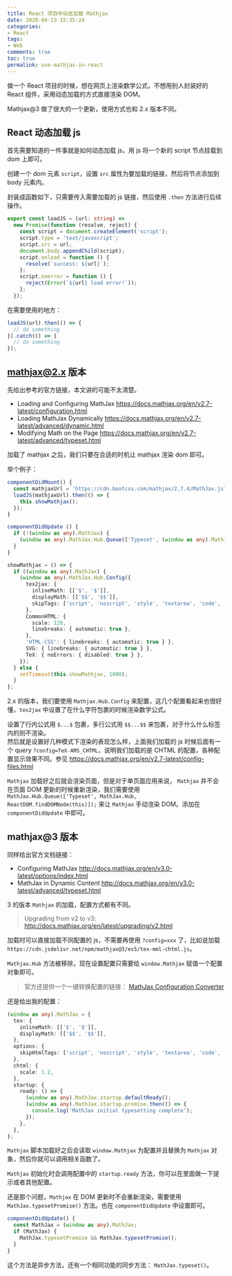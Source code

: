 ```yaml
---
title: React 项目中动态加载 Mathjax
date: 2020-04-13 15:35:24
categories: 
- React
tags:
- Web
comments: true
toc: true
permalink: use-mathjax-in-react
---
```


做一个 React 项目的时候，想在网页上渲染数学公式，不想用别人封装好的 React 组件，采用动态加载的方式直接渲染 DOM。

Mathjax@3 做了很大的一个更新，使用方式也和 2.x 版本不同。

<!-- more -->

## React 动态加载 js

首先需要知道的一件事就是如何动态加载 js，用 js 将一个新的 script 节点挂载到 dom 上即可。

创建一个 dom 元素 `script`，设置 `src` 属性为要加载的链接，然后将节点添加到 body 元素内。

封装成函数如下，只需要传入需要加载的 js 链接，然后使用 `.then` 方法进行后续操作。

```ts
export const loadJS = (url: string) =>
  new Promise(function (resolve, reject) {
    const script = document.createElement('script');
    script.type = 'text/javascript';
    script.src = url;
    document.body.appendChild(script);
    script.onload = function () {
      resolve(`success: ${url}`);
    };
    script.onerror = function () {
      reject(Error(`${url} load error!`));
    };
  });
```

在需要使用的地方：

```ts
loadJS(url).then(() => {
  // do something
}).catch(() => {
  // do something
});
```

## mathjax@2.x 版本

先给出参考的官方链接，本文讲的可能不太清楚。

- Loading and Configuring MathJax
  <https://docs.mathjax.org/en/v2.7-latest/configuration.html>
- Loading MathJax Dynamically
  <https://docs.mathjax.org/en/v2.7-latest/advanced/dynamic.html>
- Modifying Math on the Page
  <https://docs.mathjax.org/en/v2.7-latest/advanced/typeset.html>

加载了 mathjax 之后，我们只要在合适的时机让 mathjax 渲染 dom 即可。

举个例子：

```ts
componentDidMount() {
  const mathjaxUrl = 'https://cdn.bootcss.com/mathjax/2.7.4/MathJax.js?config=TeX-AMS_CHTML';
  loadJS(mathjaxUrl).then(() => {
    this.showMathjax();
  });
}

componentDidUpdate () {
  if (!(window as any).MathJax) {
    (window as any).MathJax.Hub.Queue(['Typeset', (window as any).MathJax.Hub, ReactDOM.findDOMNode(this)]);
  }
}

showMathjax = () => {
  if ((window as any).MathJax) {
    (window as any).MathJax.Hub.Config({
      tex2jax: {
        inlineMath: [['$', '$']],
        displayMath: [['$$', '$$']],
        skipTags: ['script', 'noscript', 'style', 'textarea', 'code', 'a'],
      },
      CommonHTML: {
        scale: 120,
        linebreaks: { automatic: true },
      },
      'HTML-CSS': { linebreaks: { automatic: true } },
      SVG: { linebreaks: { automatic: true } },
      TeX: { noErrors: { disabled: true } },
    });
  } else {
    setTimeout(this.showMathjax, 1000);
  }
};

```

2.x 的版本，我们要使用 `Mathjax.Hub.Config` 来配置，这几个配置看起来也很好懂，`tex2jax` 中设置了在什么字符包裹的时候渲染数学公式。

设置了行内公式用 `$...$` 包裹，多行公式用 `$$...$$` 来包裹，对于什么什么标签内的则不渲染。  
然后就是设置好几种模式下渲染的表现怎么样，上面我们加载的 js 时候后面有一个 query `?config=TeX-AMS_CHTML`，说明我们加载的是 CHTML 的配置，各种配置显示效果不同。参见 <https://docs.mathjax.org/en/v2.7-latest/config-files.html>

`Mathjax` 加载好之后就会渲染页面，但是对于单页面应用来说， `Mathjax` 并不会在页面 DOM 更新的时候重新渲染，我们需要使用 `MathJax.Hub.Queue(['Typeset', MathJax.Hub, ReactDOM.findDOMNode(this)]);` 来让  `Mathjax` 手动渲染 DOM。添加在 `componentDidUpdate` 中即可。

## mathjax@3 版本

同样给出官方文档链接：

- Configuring MathJax
  <http://docs.mathjax.org/en/v3.0-latest/options/index.html>
- MathJax in Dynamic Content
  <http://docs.mathjax.org/en/v3.0-latest/advanced/typeset.html>

3 的版本 `Mathjax` 的加载，配置方式都有不同。

> Upgrading from v2 to v3: <http://docs.mathjax.org/en/latest/upgrading/v2.html>

加载时可以直接加载不同配置的 js，不需要再使用 `?config=xxx` 了，比如说加载 `https://cdn.jsdelivr.net/npm/mathjax@3/es5/tex-mml-chtml.js`。

`Mathjax.Hub` 方法被移除，现在设置配置只需要给 `window.Mathjax` 赋值一个配置对象即可。

> 官方还提供一个一键转换配置的链接： [MathJax Configuration Converter](https://mathjax.github.io/MathJax-demos-web/convert-configuration/convert-configuration.html)

还是给出我的配置：

```ts
(window as any).MathJax = {
  tex: {
    inlineMath: [['$', '$']],
    displayMath: [['$$', '$$']],
  },
  options: {
    skipHtmlTags: ['script', 'noscript', 'style', 'textarea', 'code', 'a'],
  },
  chtml: {
    scale: 1.2,
  },
  startup: {
    ready: () => {
      (window as any).MathJax.startup.defaultReady();
      (window as any).MathJax.startup.promise.then(() => {
        console.log('MathJax initial typesetting complete');
      });
    },
  },
};
```

`Mathjax` 脚本加载好之后会读取 `window.Mathjax` 为配置并且替换为 `Mathjax` 对象，然后你就可以调用相关函数了。

`Mathjax` 初始化时会调用配置中的 `startup.ready` 方法，你可以在里面做一下提示或者其他配置。

还是那个问题，`Mathjax` 在 DOM 更新时不会重新渲染，需要使用 `MathJax.typesetPromise()` 方法。也在 `componentDidUpdate` 中设置即可。

```ts
componentDidUpdate() {
  const MathJax = (window as any).MathJax;
  if (MathJax) {
    MathJax.typesetPromise && MathJax.typesetPromise();
  }
}
```

这个方法是异步方法，还有一个相同功能的同步方法： `MathJax.typeset()`。
